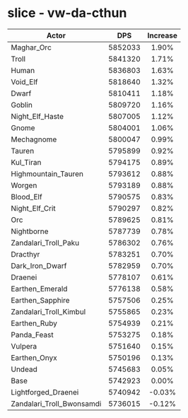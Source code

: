 # slice - vw-da-cthun
| Actor | DPS | Increase |
|---|:---:|:---:|
|Maghar_Orc|5852033|1.90%|
|Troll|5841320|1.71%|
|Human|5836803|1.63%|
|Void_Elf|5818640|1.32%|
|Dwarf|5810411|1.18%|
|Goblin|5809720|1.16%|
|Night_Elf_Haste|5807005|1.12%|
|Gnome|5804001|1.06%|
|Mechagnome|5800047|0.99%|
|Tauren|5795899|0.92%|
|Kul_Tiran|5794175|0.89%|
|Highmountain_Tauren|5793612|0.88%|
|Worgen|5793189|0.88%|
|Blood_Elf|5790575|0.83%|
|Night_Elf_Crit|5790297|0.82%|
|Orc|5789625|0.81%|
|Nightborne|5787739|0.78%|
|Zandalari_Troll_Paku|5786302|0.76%|
|Dracthyr|5783251|0.70%|
|Dark_Iron_Dwarf|5782959|0.70%|
|Draenei|5778107|0.61%|
|Earthen_Emerald|5776138|0.58%|
|Earthen_Sapphire|5757506|0.25%|
|Zandalari_Troll_Kimbul|5755865|0.23%|
|Earthen_Ruby|5754939|0.21%|
|Panda_Feast|5753275|0.18%|
|Vulpera|5751640|0.15%|
|Earthen_Onyx|5750196|0.13%|
|Undead|5745683|0.05%|
|Base|5742923|0.00%|
|Lightforged_Draenei|5740942|-0.03%|
|Zandalari_Troll_Bwonsamdi|5736015|-0.12%|
